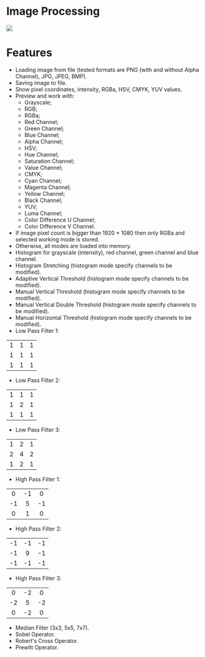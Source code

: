 <h1>Image Processing</h1>

<img src="https://i.imgur.com/sbRFma3.png" />

# Features
- Loading image from file (tested formats are PNG (with and without Alpha Channel), JPG, JPEG, BMP).
- Saving image to file.
- Show pixel coordinates, intensity, RGBa, HSV, CMYK, YUV values.
- Preview and work with:
  - Grayscale;
  - RGB;
  - RGBa;
  - Red Channel;
  - Green Channel;
  - Blue Channel;
  - Alpha Channel;
  - HSV;
  - Hue Channel;
  - Saturation Channel;
  - Value Channel;
  - CMYK;
  - Cyan Channel;
  - Magenta Channel;
  - Yellow Channel;
  - Black Channel;
  - YUV;
  - Luma Channel;
  - Color Difference U Channel;
  - Color Difference V Channel.
- If image pixel count is bigger than 1920 * 1080 then only RGBa and selected working mode is stored.
- Otherwise, all modes are loaded into memory.
- Histogram for grayscale (intensity), red channel, green channel and blue channel.
- Histogram Stretching (histogram mode specify channels to be modified).
- Adaptive Vertical Threshold (histogram mode specify channels to be modified).
- Manual Vertical Threshold (histogram mode specify channels to be modified).
- Manual Vertical Double Threshold (histogram mode specify channels to be modified).
- Manual Horizontal Threshold (histogram mode specify channels to be modified).
- Low Pass Filter 1:

<table>
  <tr>
    <td align="center">1</td>
    <td align="center">1</td>
    <td align="center">1</td>
  </tr>
  <tr>
     <td align="center">1</td>
    <td align="center">1</td>
    <td align="center">1</td>
  </tr>
  <tr>
     <td align="center">1</td>
    <td align="center">1</td>
    <td align="center">1</td>
  </tr>
</table>

- Low Pass Filter 2:
<table>
  <tr>
    <td align="center">1</td>
    <td align="center">1</td>
    <td align="center">1</td>
  </tr>
  <tr>
     <td align="center">1</td>
    <td align="center">2</td>
    <td align="center">1</td>
  </tr>
  <tr>
     <td align="center">1</td>
    <td align="center">1</td>
    <td align="center">1</td>
  </tr>
</table>

- Low Pass Filter 3:
<table>
  <tr>
    <td align="center">1</td>
    <td align="center">2</td>
    <td align="center">1</td>
  </tr>
  <tr>
    <td align="center">2</td>
    <td align="center">4</td>
    <td align="center">2</td>
  </tr>
  <tr>
    <td align="center">1</td>
    <td align="center">2</td>
    <td align="center">1</td>
  </tr>
</table>

- High Pass Filter 1:
<table>
  <tr>
    <td align="center">0</td>
    <td align="center">-1</td>
    <td align="center">0</td>
  </tr>
  <tr>
     <td align="center">-1</td>
    <td align="center">5</td>
    <td align="center">-1</td>
  </tr>
  <tr>
     <td align="center">0</td>
    <td align="center">1</td>
    <td align="center">0</td>
  </tr>
</table>

- High Pass Filter 2:
<table>
  <tr>
    <td align="center">-1</td>
    <td align="center">-1</td>
    <td align="center">-1</td>
  </tr>
  <tr>
     <td align="center">-1</td>
    <td align="center">9</td>
    <td align="center">-1</td>
  </tr>
  <tr>
     <td align="center">-1</td>
    <td align="center">-1</td>
    <td align="center">-1</td>
  </tr>
</table>

- High Pass Filter 3:
<table>
  <tr>
    <td align="center">0</td>
    <td align="center">-2</td>
    <td align="center">0</td>
  </tr>
  <tr>
     <td align="center">-2</td>
    <td align="center">5</td>
    <td align="center">-2</td>
  </tr>
  <tr>
     <td align="center">0</td>
    <td align="center">-2</td>
    <td align="center">0</td>
  </tr>
</table>

- Median Filter (3x3, 5x5, 7x7).
- Sobel Operator.
- Robert's Cross Operator.
- Prewitt Operator.
